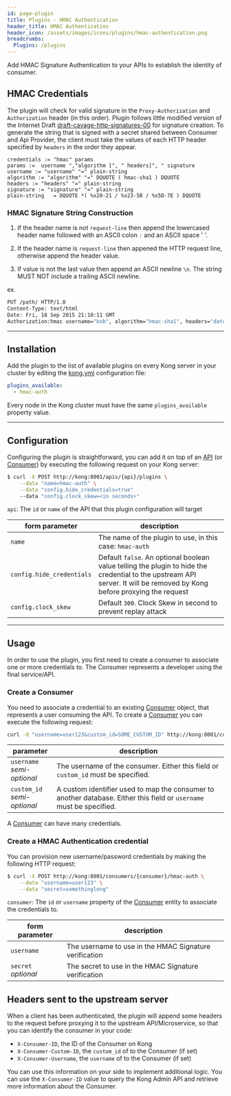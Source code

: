 ```yaml
---
id: page-plugin
title: Plugins - HMAC Authentication
header_title: HMAC Authentication
header_icon: /assets/images/icons/plugins/hmac-authentication.png
breadcrumbs:
  Plugins: /plugins
---
```


Add HMAC Signature Authentication to your APIs to establish the identity of consumer.

## HMAC Credentials

The plugin will check for valid signature in the `Proxy-Authorization` and `Authorization` header (in this order). Plugin follows little modified version of the Internet Draft  [draft-cavage-http-signatures-00](https://tools.ietf.org/html/draft-cavage-http-signatures-00) for signature creation. To generate the string that is signed with a secret shared between Consumer and Api Provider, the client must take the values of each HTTP header specified by `headers` in the order they appear.

```
credentials := "hmac" params
params :=  username ","algorithm [", " headers]", " signature
username := "username" "=" plain-string
algorithm := "algorithm" "=" DQUOTE ( hmac-sha1 ) DQUOTE
headers := "headers" "=" plain-string
signature := "signature" "=" plain-string
plain-string   = DQUOTE *( %x20-21 / %x23-5B / %x5D-7E ) DQUOTE
```
### HMAC Signature String Construction

1.  If the header name is not `request-line` then append the lowercased header name followed with an ASCII colon `:` and an ASCII space ' '.

2. If the header name is `request-line` then appened the HTTP request line, otherwise append the header value.

3. If value is not the last value then append an ASCII newline `\n`. The string MUST NOT include a trailing ASCII newline.

ex.
```bash
PUT /path/ HTTP/1.0
Content-Type: text/html
Date: Fri, 18 Sep 2015 21:10:11 GMT
Authorization:hmac username="bob", algorithm="hmac-sha1", headers="date", signature="BxjR4DLoxQ/seZvPBwy8gso6U+o="
```

----

## Installation

Add the plugin to the list of available plugins on every Kong server in your cluster by editing the [kong.yml][configuration] configuration file:

```yaml
plugins_available:
  - hmac-auth
```

Every node in the Kong cluster must have the same `plugins_available` property value.

----

## Configuration

Configuring the plugin is straightforward, you can add it on top of an [API][api-object] (or [Consumer][consumer-object]) by executing the following request on your Kong server:

```bash
$ curl -X POST http://kong:8001/apis/{api}/plugins \
    --data "name=hmac-auth" \
    --data "config.hide_credentials=true"
    --data "config.clock_skew=<in seconds>"
```

`api`: The `id` or `name` of the API that this plugin configuration will target

form parameter               | description
---                          | ---
`name`                       | The name of the plugin to use, in this case: `hmac-auth`
`config.hide_credentials`     | Default `false`. An optional boolean value telling the plugin to hide the credential to the upstream API server. It will be removed by Kong before proxying the request
`config.clock_skew`          | Default `300`. Clock Skew in second to prevent replay attack

----

## Usage

In order to use the plugin, you first need to create a consumer to associate one or more credentials to. The Consumer represents a developer using the final service/API.

### Create a Consumer

You need to associate a credential to an existing [Consumer][consumer-object] object, that represents a user consuming the API. To create a [Consumer][consumer-object] you can execute the following request:

```bash
curl -d "username=user123&custom_id=SOME_CUSTOM_ID" http://kong:8001/consumers/
```

parameter                       | description
---                             | ---
`username`<br>*semi-optional*   | The username of the consumer. Either this field or `custom_id` must be specified.
`custom_id`<br>*semi-optional*  | A custom identifier used to map the consumer to another database. Either this field or `username` must be specified.

A [Consumer][consumer-object] can have many credentials.

### Create a HMAC Authentication credential

You can provision new username/password credentials by making the following HTTP request:

```bash
$ curl -X POST http://kong:8001/consumers/{consumer}/hmac-auth \
    --data "username=user123" \
    --data "secret=somethinglong"
```

`consumer`: The `id` or `username` property of the [Consumer][consumer-object] entity to associate the credentials to.

form parameter             | description
---                        | ---
`username`                 | The username to use in the HMAC Signature verification
`secret`<br>*optional*   | The secret to use in the HMAC Signature verification

## Headers sent to the upstream server

When a client has been authenticated, the plugin will append some headers to the request before proxying it to the upstream API/Microservice, so that you can identify the consumer in your code:

* `X-Consumer-ID`, the ID of the Consumer on Kong
* `X-Consumer-Custom-ID`, the `custom_id` of to the Consumer (if set)
* `X-Consumer-Username`, the `username` of to the Consumer (if set)

You can use this information on your side to implement additional logic. You can use the `X-Consumer-ID` value to query the Kong Admin API and retrieve more information about the Consumer.

[api-object]: /docs/{{site.data.kong_latest.release}}/admin-api/#api-object
[configuration]: /docs/{{site.data.kong_latest.release}}/configuration
[consumer-object]: /docs/{{site.data.kong_latest.release}}/admin-api/#consumer-object
[faq-authentication]: /about/faq/#how-can-i-add-an-authentication-layer-on-a-microservice/api?
